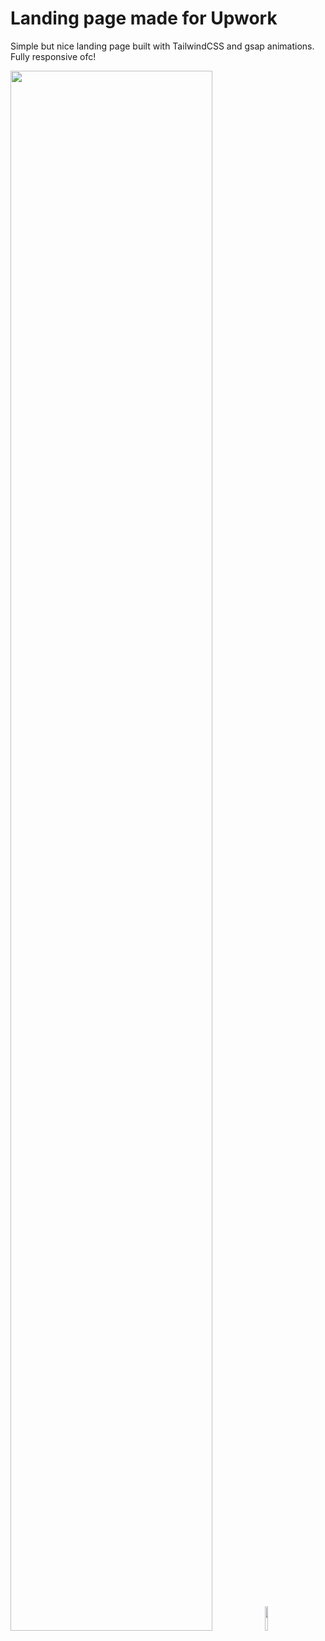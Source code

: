 # Landing page made for Upwork

Simple but nice landing page built with TailwindCSS and gsap animations. Fully responsive ofc!

<img src="https://user-images.githubusercontent.com/62795911/211040533-ca34f02b-61fb-4f97-8a13-6507b9b25202.png" width="80%"/>

<img src="https://user-images.githubusercontent.com/62795911/211040525-6316d461-07c2-43ca-a087-9c714025e603.png" height="10%"/>
